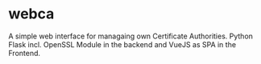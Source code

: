 # webca

A simple web interface for managaing own Certificate Authorities.
Python Flask incl. OpenSSL Module in the backend and VueJS as SPA in the Frontend.  
